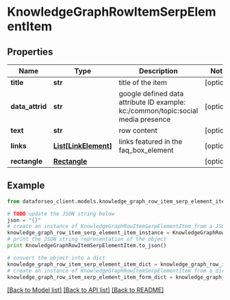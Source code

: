 # KnowledgeGraphRowItemSerpElementItem


## Properties

Name | Type | Description | Notes
------------ | ------------- | ------------- | -------------
**title** | **str** | title of the item | [optional] 
**data_attrid** | **str** | google defined data attribute ID example: kc:/common/topic:social media presence | [optional] 
**text** | **str** | row content | [optional] 
**links** | [**List[LinkElement]**](LinkElement.md) | links featured in the faq_box_element | [optional] 
**rectangle** | [**Rectangle**](Rectangle.md) |  | [optional] 

## Example

```python
from dataforseo_client.models.knowledge_graph_row_item_serp_element_item import KnowledgeGraphRowItemSerpElementItem

# TODO update the JSON string below
json = "{}"
# create an instance of KnowledgeGraphRowItemSerpElementItem from a JSON string
knowledge_graph_row_item_serp_element_item_instance = KnowledgeGraphRowItemSerpElementItem.from_json(json)
# print the JSON string representation of the object
print KnowledgeGraphRowItemSerpElementItem.to_json()

# convert the object into a dict
knowledge_graph_row_item_serp_element_item_dict = knowledge_graph_row_item_serp_element_item_instance.to_dict()
# create an instance of KnowledgeGraphRowItemSerpElementItem from a dict
knowledge_graph_row_item_serp_element_item_form_dict = knowledge_graph_row_item_serp_element_item.from_dict(knowledge_graph_row_item_serp_element_item_dict)
```
[[Back to Model list]](../README.md#documentation-for-models) [[Back to API list]](../README.md#documentation-for-api-endpoints) [[Back to README]](../README.md)


